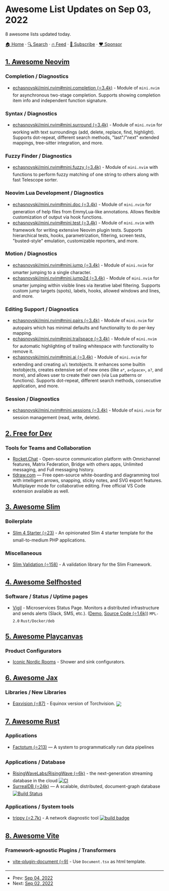 # Awesome List Updates on Sep 03, 2022

8 awesome lists updated today.

[🏠 Home](/README.md) · [🔍 Search](https://www.trackawesomelist.com/search/) · [🔥 Feed](https://www.trackawesomelist.com/rss.xml) · [📮 Subscribe](https://trackawesomelist.us17.list-manage.com/subscribe?u=d2f0117aa829c83a63ec63c2f&id=36a103854c) · [❤️  Sponsor](https://github.com/sponsors/theowenyoung)



## [1. Awesome Neovim](/content/rockerBOO/awesome-neovim/README.md)

### Completion / Diagnostics

*   [echasnovski/mini.nvim#mini.completion (⭐3.4k)](https://github.com/echasnovski/mini.nvim/blob/main/readmes/mini-completion.md) - Module of `mini.nvim` for asynchronous two-stage completion. Supports showing completion item info and independent function signature.

### Syntax / Diagnostics

*   [echasnovski/mini.nvim#mini.surround (⭐3.4k)](https://github.com/echasnovski/mini.nvim/blob/main/readmes/mini-surround.md) - Module of `mini.nvim` for working with text surroundings (add, delete, replace, find, highlight). Supports dot-repeat, different search methods, "last"/"next" extended mappings, tree-sitter integration, and more.

### Fuzzy Finder / Diagnostics

*   [echasnovski/mini.nvim#mini.fuzzy (⭐3.4k)](https://github.com/echasnovski/mini.nvim/blob/main/readmes/mini-fuzzy.md) - Module of `mini.nvim` with functions to perform fuzzy matching of one string to others along with fast Telescope sorter.

### Neovim Lua Development / Diagnostics

*   [echasnovski/mini.nvim#mini.doc (⭐3.4k)](https://github.com/echasnovski/mini.nvim/blob/main/readmes/mini-doc.md) - Module of `mini.nvim` for generation of help files from EmmyLua-like annotations. Allows flexible customization of output via hook functions.
*   [echasnovski/mini.nvim#mini.test (⭐3.4k)](https://github.com/echasnovski/mini.nvim/blob/main/readmes/mini-test.md) - Module of `mini.nvim` with framework for writing extensive Neovim plugin tests. Supports hierarchical tests, hooks, parametrization, filtering, screen tests, "busted-style" emulation, customizable reporters, and more.

### Motion / Diagnostics

*   [echasnovski/mini.nvim#mini.jump (⭐3.4k)](https://github.com/echasnovski/mini.nvim/blob/main/readmes/mini-jump.md) - Module of `mini.nvim` for smarter jumping to a single character.
*   [echasnovski/mini.nvim#mini.jump2d (⭐3.4k)](https://github.com/echasnovski/mini.nvim/blob/main/readmes/mini-jump2d.md) - Module of `mini.nvim` for smarter jumping within visible lines via iterative label filtering. Supports custom jump targets (spots), labels, hooks, allowed windows and lines, and more.

### Editing Support / Diagnostics

*   [echasnovski/mini.nvim#mini.pairs (⭐3.4k)](https://github.com/echasnovski/mini.nvim/blob/main/readmes/mini-pairs.md) - Module of `mini.nvim` for autopairs which has minimal defaults and functionality to do per-key mapping.
*   [echasnovski/mini.nvim#mini.trailspace (⭐3.4k)](https://github.com/echasnovski/mini.nvim/blob/main/readmes/mini-trailspace.md) - Module of `mini.nvim` for automatic highlighting of trailing whitespace with functionality to remove it.
*   [echasnovski/mini.nvim#mini.ai (⭐3.4k)](https://github.com/echasnovski/mini.nvim/blob/main/readmes/mini-ai.md) - Module of `mini.nvim` for extending and creating `a`/`i` textobjects. It enhances some builtin textobjects, creates extensive set of new ones (like `a*`, `a<Space>`, `a?`, and more), and allows user to create their own (via Lua patterns or functions). Supports dot-repeat, different search methods, consecutive application, and more.

### Session / Diagnostics

*   [echasnovski/mini.nvim#mini.sessions (⭐3.4k)](https://github.com/echasnovski/mini.nvim/blob/main/readmes/mini-sessions.md) - Module of `mini.nvim` for session management (read, write, delete).

## [2. Free for Dev](/content/ripienaar/free-for-dev/README.md)

### Tools for Teams and Collaboration

*   [Rocket.Chat](https://rocket.chat/) - Open-source communication platform with Omnichannel features, Matrix Federation, Bridge with others apps, Unlimited messaging, and Full messaging history.
*   [tldraw.com](https://tldraw.com) —  Free open-source white-boarding and diagramming tool with intelligent arrows, snapping, sticky notes, and SVG export features. Multiplayer mode for collaborative editing. Free official VS Code extension available as well.

## [3. Awesome Slim](/content/nekofar/awesome-slim/README.md)

### Boilerplate

*   [Slim 4 Starter (⭐23)](https://github.com/nbayramberdiyev/slim-4-starter) - An opinionated Slim 4 starter template for the small-to-medium PHP applications.

### Miscellaneous

*   [Slim Validation (⭐158)](https://github.com/DavidePastore/Slim-Validation) - A validation library for the Slim Framework.

## [4. Awesome Selfhosted](/content/awesome-selfhosted/awesome-selfhosted/README.md)

### Software / Status / Uptime pages

*   [Vigil](https://crates.io/crates/vigil-server) - Microservices Status Page. Monitors a distributed infrastructure and sends alerts (Slack, SMS, etc.). ([Demo](https://status.crisp.chat/), [Source Code (⭐1.6k)](https://github.com/valeriansaliou/vigil)) `MPL-2.0` `Rust/Docker/deb`

## [5. Awesome Playcanvas](/content/playcanvas/awesome-playcanvas/README.md)

### Product Configurators

*   [Iconic Nordic Rooms](https://www.inr.se/planera-badrum/planera-badrum-verktyg-3d/) - Shower and sink configurators.

## [6. Awesome Jax](/content/n2cholas/awesome-jax/README.md)

### Libraries / New Libraries

*   [Eqxvision (⭐87)](https://github.com/paganpasta/eqxvision) - Equinox version of Torchvision. <img src="https://img.shields.io/github/stars/paganpasta/eqxvision?style=social" align="center">

## [7. Awesome Rust](/content/rust-unofficial/awesome-rust/README.md)

### Applications

*   [Factotum (⭐213)](https://github.com/snowplow/factotum) — A system to programmatically run data pipelines

### Applications / Database

*   [RisingWaveLabs/RisingWave (⭐6k)](https://github.com/RisingWaveLabs/risingwave) - the next-generation streaming database in the cloud [![CI](https://github.com/RisingWaveLabs/risingwave/actions/workflows/main.yml/badge.svg)](https://github.com/RisingWaveLabs/risingwave/actions/workflows/main.yml/badge.svg?branch=main)
*   [SurrealDB (⭐24k)](https://github.com/surrealdb/surrealdb) — A scalable, distributed, document-graph database [![Build Status](https://img.shields.io/github/workflow/status/surrealdb/surrealdb/Continuous%20integration/main)](https://github.com/surrealdb/surrealdb/actions)

### Applications / System tools

*   [trippy (⭐2.7k)](https://github.com/fujiapple852/trippy) - A network diagnostic tool [![build badge](https://github.com/fujiapple852/trippy/workflows/CI/badge.svg)](https://github.com/fujiapple852/trippy/actions/workflows/ci.yml)

## [8. Awesome Vite](/content/vitejs/awesome-vite/README.md)

### Framework-agnostic Plugins / Transformers

*   [vite-plugin-document (⭐9)](https://github.com/JiangWeixian/vite-plugin-document) - Use `Document.tsx` as html template.

---

- Prev: [Sep 04, 2022](/content/2022/09/04/README.md)
- Next: [Sep 02, 2022](/content/2022/09/02/README.md)